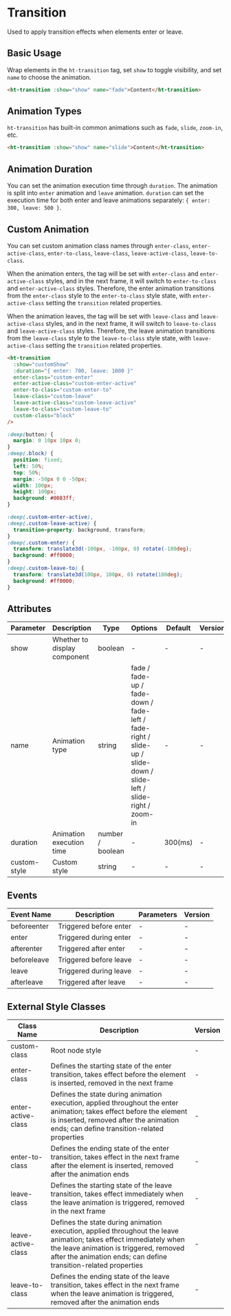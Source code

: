 # Transition

Used to apply transition effects when elements enter or leave.

## Basic Usage

Wrap elements in the `ht-transition` tag, set `show` to toggle visibility, and set `name` to choose the animation.

```html
<ht-transition :show="show" name="fade">Content</ht-transition>
```

## Animation Types

`ht-transition` has built-in common animations such as `fade`, `slide`, `zoom-in`, etc.

```html
<ht-transition :show="show" name="slide">Content</ht-transition>
```

## Animation Duration

You can set the animation execution time through `duration`. The animation is split into `enter` animation and `leave` animation. `duration` can set the execution time for both enter and leave animations separately: `{ enter: 300, leave: 500 }`.

## Custom Animation

You can set custom animation class names through `enter-class`, `enter-active-class`, `enter-to-class`, `leave-class`, `leave-active-class`, `leave-to-class`.

When the animation enters, the tag will be set with `enter-class` and `enter-active-class` styles, and in the next frame, it will switch to `enter-to-class` and `enter-active-class` styles. Therefore, the enter animation transitions from the `enter-class` style to the `enter-to-class` style state, with `enter-active-class` setting the `transition` related properties.

When the animation leaves, the tag will be set with `leave-class` and `leave-active-class` styles, and in the next frame, it will switch to `leave-to-class` and `leave-active-class` styles. Therefore, the leave animation transitions from the `leave-class` style to the `leave-to-class` style state, with `leave-active-class` setting the `transition` related properties.

```html
<ht-transition
  :show="customShow"
  :duration="{ enter: 700, leave: 1000 }"
  enter-class="custom-enter"
  enter-active-class="custom-enter-active"
  enter-to-class="custom-enter-to"
  leave-class="custom-leave"
  leave-active-class="custom-leave-active"
  leave-to-class="custom-leave-to"
  custom-class="block"
/>
```

```scss
:deep(button) {
  margin: 0 10px 10px 0;
}
:deep(.block) {
  position: fixed;
  left: 50%;
  top: 50%;
  margin: -50px 0 0 -50px;
  width: 100px;
  height: 100px;
  background: #0083ff;
}

:deep(.custom-enter-active),
:deep(.custom-leave-active) {
  transition-property: background, transform;
}
:deep(.custom-enter) {
  transform: translate3d(-100px, -100px, 0) rotate(-180deg);
  background: #ff0000;
}
:deep(.custom-leave-to) {
  transform: translate3d(100px, 100px, 0) rotate(180deg);
  background: #ff0000;
}
```

## Attributes

| Parameter | Description | Type | Options | Default | Version |
|-----------|-------------|------|----------|---------|----------|
| show | Whether to display component | boolean | - | - | - |
| name | Animation type | string | fade / fade-up / fade-down / fade-left / fade-right / slide-up / slide-down / slide-left / slide-right / zoom-in | - | - |
| duration | Animation execution time | number / boolean | - | 300(ms) | - |
| custom-style | Custom style | string | - | - | - |

## Events

| Event Name | Description | Parameters | Version |
|------------|-------------|------------|----------|
| beforeenter | Triggered before enter | - | - |
| enter | Triggered during enter | - | - |
| afterenter | Triggered after enter | - | - |
| beforeleave | Triggered before leave | - | - |
| leave | Triggered during leave | - | - |
| afterleave | Triggered after leave | - | - |

## External Style Classes

| Class Name | Description | Version |
|------------|-------------|----------|
| custom-class | Root node style | - |
| enter-class | Defines the starting state of the enter transition, takes effect before the element is inserted, removed in the next frame | - |
| enter-active-class | Defines the state during animation execution, applied throughout the enter animation; takes effect before the element is inserted, removed after the animation ends; can define transition-related properties | - |
| enter-to-class | Defines the ending state of the enter transition, takes effect in the next frame after the element is inserted, removed after the animation ends | - |
| leave-class | Defines the starting state of the leave transition, takes effect immediately when the leave animation is triggered, removed in the next frame | - |
| leave-active-class | Defines the state during animation execution, applied throughout the leave animation; takes effect immediately when the leave animation is triggered, removed after the animation ends; can define transition-related properties | - |
| leave-to-class | Defines the ending state of the leave transition, takes effect in the next frame when the leave animation is triggered, removed after the animation ends | - |

